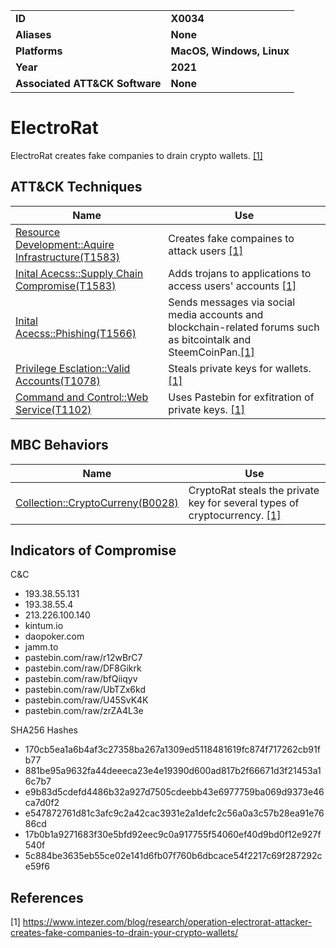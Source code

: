 <table>
<tr>
<td><b>ID</b></td>
<td><b>X0034</b></td>
</tr>
<tr>
<td><b>Aliases</b></td>
<td><b>None</b></td>
</tr>
<tr>
<td><b>Platforms</b></td>
<td><b>MacOS, Windows, Linux</b></td>
</tr>
<tr>
<td><b>Year</b></td>
<td><b>2021</b></td>
</tr>
<tr>
<td><b>Associated ATT&CK Software</b></td>
<td><b>None</b></td>
</tr>
</table>


# ElectroRat

ElectroRat creates fake companies to drain crypto wallets. [[1]](#1)

## ATT&CK Techniques

|Name|Use|
|---|---|
|[Resource Development::Aquire Infrastructure(T1583)](https://attack.mitre.org/techniques/T1583/)| Creates fake compaines to attack users [[1]](#1)|
|[Inital Acecss::Supply Chain Compromise(T1583)](https://attack.mitre.org/techniques/T1195/)| Adds trojans to applications to access users' accounts [[1]](#1)|
|[Inital Acecss::Phishing(T1566)](https://attack.mitre.org/techniques/T1566/) | Sends messages via social media accounts and blockchain-related forums such as bitcointalk and SteemCoinPan.[[1]](#1)|
|[Privilege Esclation::Valid Accounts(T1078)](https://attack.mitre.org/techniques/T1078/)| Steals private keys for wallets.[[1]](#1)|
|[Command and Control::Web Service(T1102)](https://attack.mitre.org/techniques/T1102/)| Uses Pastebin for exfitration of private keys. [[1]](#1)|

## MBC Behaviors

|Name|Use|
|---|---|
|[Collection::CryptoCurreny(B0028)](../collection/cryptocurrency.md)| CryptoRat steals the private key for several types of cryptocurrency. [[1]](#1)|


## Indicators of Compromise

C&C
- 193.38.55.131
- 193.38.55.4
- 213.226.100.140
- kintum.io
- daopoker.com
- jamm.to
- pastebin.com/raw/r12wBrC7
- pastebin.com/raw/DF8Gikrk
- pastebin.com/raw/bfQiiqyv
- pastebin.com/raw/UbTZx6kd
- pastebin.com/raw/U45SvK4K
- pastebin.com/raw/zrZA4L3e

SHA256 Hashes
- 170cb5ea1a6b4af3c27358ba267a1309ed5118481619fc874f717262cb91fb77
- 881be95a9632fa44deeeca23e4e19390d600ad817b2f66671d3f21453a16c7b7
- e9b83d5cdefd4486b32a927d7505cdeebb43e6977759ba069d9373e46ca7d0f2
- e547872761d81c3afc9c2a42cac3931e2a1defc2c56a0a3c57b28ea91e7686cd
- 17b0b1a9271683f30e5bfd92eec9c0a917755f54060ef40d9bd0f12e927f540f
- 5c884be3635eb55ce02e141d6fb07f760b6dbcace54f2217c69f287292ce59f6

## References

<a name="1">[1]</a> https://www.intezer.com/blog/research/operation-electrorat-attacker-creates-fake-companies-to-drain-your-crypto-wallets/

